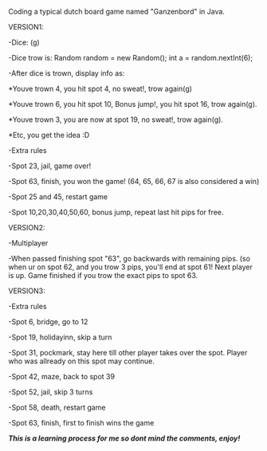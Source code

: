 Coding a typical dutch board game named "Ganzenbord" in Java.

VERSION1:

-Dice: (g)

-Dice trow is: Random random = new Random(); int a = random.nextInt(6);

-After dice is trown, display info as: 

*Youve trown 4, you hit spot 4, no sweat!, trow again(g)

*Youve trown 6, you hit spot 10, Bonus jump!, you hit spot 16, trow again(g).

*Youve trown 3, you are now at spot 19, no sweat!, trow again(g).

*Etc, you get the idea :D

-Extra rules

-Spot 23, jail, game over!

-Spot 63, finish, you won the game! (64, 65, 66, 67 is also considered a win)

-Spot 25 and 45, restart game

-Spot 10,20,30,40,50,60, bonus jump, repeat last hit pips for free.


VERSION2:

-Multiplayer

-When passed finishing spot "63", go backwards with remaining pips. 
(so when ur on spot 62, and you trow 3 pips, you'll end at spot 61! Next player is up. Game finished if you trow the exact pips to spot 63.

VERSION3:

-Extra rules

-Spot 6, bridge, go to 12

-Spot 19, holidayinn, skip a turn

-Spot 31, pockmark, stay here till other player takes over the spot. Player who was allready on this spot may continue.

-Spot 42, maze, back to spot 39

-Spot 52, jail, skip 3 turns

-Spot 58, death, restart game

-Spot 63, finish, first to finish wins the game

***This is a learning process for me so dont mind the comments, enjoy!***